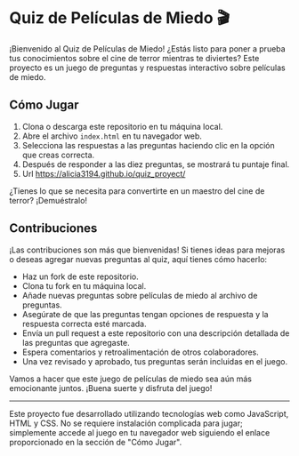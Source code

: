 # Quiz de Películas de Miedo 🎬

¡Bienvenido al Quiz de Películas de Miedo! ¿Estás listo para poner a prueba tus conocimientos sobre el cine de terror mientras te diviertes? Este proyecto es un juego de preguntas y respuestas interactivo sobre películas de miedo.

## Cómo Jugar

1. Clona o descarga este repositorio en tu máquina local.
2. Abre el archivo `index.html` en tu navegador web.
3. Selecciona las respuestas a las preguntas haciendo clic en la opción que creas correcta.
4. Después de responder a las diez preguntas, se mostrará tu puntaje final.
5. Url https://alicia3194.github.io/quiz_proyect/

¿Tienes lo que se necesita para convertirte en un maestro del cine de terror? ¡Demuéstralo!

## Contribuciones

¡Las contribuciones son más que bienvenidas! Si tienes ideas para mejoras o deseas agregar nuevas preguntas al quiz, aquí tienes cómo hacerlo:

- Haz un fork de este repositorio.
- Clona tu fork en tu máquina local.
- Añade nuevas preguntas sobre películas de miedo al archivo de preguntas.
- Asegúrate de que las preguntas tengan opciones de respuesta y la respuesta correcta esté marcada.
- Envía un pull request a este repositorio con una descripción detallada de las preguntas que agregaste.
- Espera comentarios y retroalimentación de otros colaboradores.
- Una vez revisado y aprobado, tus preguntas serán incluidas en el juego.

Vamos a hacer que este juego de películas de miedo sea aún más emocionante juntos. ¡Buena suerte y disfruta del juego!

---

Este proyecto fue desarrollado utilizando tecnologías web como JavaScript, HTML y CSS. No se requiere instalación complicada para jugar; simplemente accede al juego en tu navegador web siguiendo el enlace proporcionado en la sección de "Cómo Jugar".
